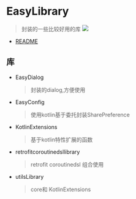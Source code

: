 # EasyLibrary
>封装的一些比较好用的库
[![](https://jitpack.io/v/mamenglong/EasyLibrary.svg)](https://jitpack.io/#mamenglong/EasyLibrary)

- [README](README.md)

## 库
* EasyDialog
    > 封装的dialog,方便使用
* EasyConfig
    > 使用kotlin基于委托封装SharePreference
* KotlinExtensions
    > 基于kotlin特性扩展的函数
* retrofitcoroutinedsllibrary
    > retrofit coroutinedsl 组合使用
* utilsLibrary
    > core和 KotlinExtensions